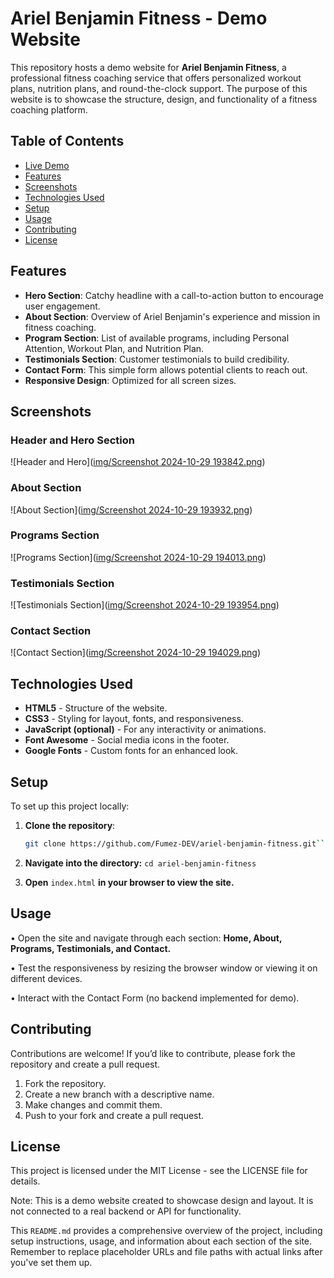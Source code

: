 # Ariel Benjamin Fitness - Demo Website

This repository hosts a demo website for **Ariel Benjamin Fitness**, a professional fitness coaching service that offers personalized workout plans, nutrition plans, and round-the-clock support. The purpose of this website is to showcase the structure, design, and functionality of a fitness coaching platform.

## Table of Contents

- [Live Demo](#live-demo)
- [Features](#features)
- [Screenshots](#screenshots)
- [Technologies Used](#technologies-used)
- [Setup](#setup)
- [Usage](#usage)
- [Contributing](#contributing)
- [License](#license)


## Features

- **Hero Section**: Catchy headline with a call-to-action button to encourage user engagement.
- **About Section**: Overview of Ariel Benjamin's experience and mission in fitness coaching.
- **Program Section**: List of available programs, including Personal Attention, Workout Plan, and Nutrition Plan.
- **Testimonials Section**: Customer testimonials to build credibility.
- **Contact Form**: This simple form allows potential clients to reach out.
- **Responsive Design**: Optimized for all screen sizes.

## Screenshots

### Header and Hero Section
![Header and Hero]([img/Screenshot 2024-10-29 193842.png](https://cdn.discordapp.com/attachments/816789162072997889/1300878050329624586/Screenshot_2024-10-29_193842.png?ex=67227098&is=67211f18&hm=db3b030c2fbf0fd59d361c6d17d61dc2f0457e7210247bff0da9373f16896136&))

### About Section
![About Section]([img/Screenshot 2024-10-29 193932.png](https://cdn.discordapp.com/attachments/816789162072997889/1300878050648653916/Screenshot_2024-10-29_193932.png?ex=67227098&is=67211f18&hm=2acdbb77fd855264e56cc9fdb583270b9c0155047cac866c9da976b55aa48837&))

### Programs Section
![Programs Section]([img/Screenshot 2024-10-29 194013.png](https://cdn.discordapp.com/attachments/816789162072997889/1300878051432857752/Screenshot_2024-10-29_194013.png?ex=67227098&is=67211f18&hm=c33ba807197bc191693e1256368733f866de770063b534737084f91720feea0e&))

### Testimonials Section
![Testimonials Section]([img/Screenshot 2024-10-29 193954.png](https://cdn.discordapp.com/attachments/816789162072997889/1300878051017490462/Screenshot_2024-10-29_193954.png?ex=67227098&is=67211f18&hm=5030b9b57b10f5e0317bdf31642870da87204f68089e1622101b203c13339b9f&))

### Contact Section
![Contact Section]([img/Screenshot 2024-10-29 194029.png](https://cdn.discordapp.com/attachments/816789162072997889/1300878051831451811/Screenshot_2024-10-29_194029.png?ex=67227098&is=67211f18&hm=5e76fe39e8cfcf0516ee94f661441a743685addc25d302aaad1503a60499aebe&))

## Technologies Used

- **HTML5** - Structure of the website.
- **CSS3** - Styling for layout, fonts, and responsiveness.
- **JavaScript (optional)** - For any interactivity or animations.
- **Font Awesome** - Social media icons in the footer.
- **Google Fonts** - Custom fonts for an enhanced look.

## Setup

To set up this project locally:

1. **Clone the repository**:
   ```bash
   git clone https://github.com/Fumez-DEV/ariel-benjamin-fitness.git```

2. **Navigate into the directory:**
```cd ariel-benjamin-fitness```

3. **Open** ``index.html`` **in your browser to view the site.**

## Usage

• Open the site and navigate through each section: **Home, About, Programs, Testimonials, and Contact.**

• Test the responsiveness by resizing the browser window or viewing it on different devices.

• Interact with the Contact Form (no backend implemented for demo).

## Contributing
Contributions are welcome! If you’d like to contribute, please fork the repository and create a pull request.

1. Fork the repository.
2. Create a new branch with a descriptive name.
3. Make changes and commit them.
4. Push to your fork and create a pull request.

## License
This project is licensed under the MIT License - see the LICENSE file for details.

Note: This is a demo website created to showcase design and layout. It is not connected to a real backend or API for functionality.

This `README.md` provides a comprehensive overview of the project, including setup instructions, usage, and information about each section of the site. Remember to replace placeholder URLs and file paths with actual links after you've set them up.

